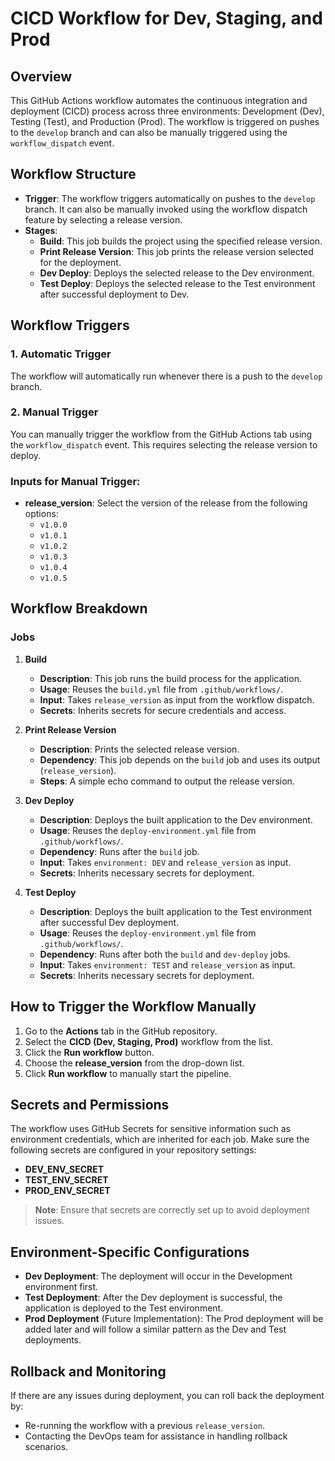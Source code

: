 # CICD Workflow for Dev, Staging, and Prod

## Overview

This GitHub Actions workflow automates the continuous integration and deployment (CICD) process across three environments: Development (Dev), Testing (Test), and Production (Prod). The workflow is triggered on pushes to the `develop` branch and can also be manually triggered using the `workflow_dispatch` event.

## Workflow Structure

- **Trigger**: The workflow triggers automatically on pushes to the `develop` branch. It can also be manually invoked using the workflow dispatch feature by selecting a release version.
- **Stages**:
  - **Build**: This job builds the project using the specified release version.
  - **Print Release Version**: This job prints the release version selected for the deployment.
  - **Dev Deploy**: Deploys the selected release to the Dev environment.
  - **Test Deploy**: Deploys the selected release to the Test environment after successful deployment to Dev.

## Workflow Triggers

### 1. **Automatic Trigger**
The workflow will automatically run whenever there is a push to the `develop` branch.

### 2. **Manual Trigger**
You can manually trigger the workflow from the GitHub Actions tab using the `workflow_dispatch` event. This requires selecting the release version to deploy.

### Inputs for Manual Trigger:
- **release_version**: Select the version of the release from the following options:
  - `v1.0.0`
  - `v1.0.1`
  - `v1.0.2`
  - `v1.0.3`
  - `v1.0.4`
  - `v1.0.5`

## Workflow Breakdown

### Jobs

1. **Build**
   - **Description**: This job runs the build process for the application.
   - **Usage**: Reuses the `build.yml` file from `.github/workflows/`.
   - **Input**: Takes `release_version` as input from the workflow dispatch.
   - **Secrets**: Inherits secrets for secure credentials and access.

2. **Print Release Version**
   - **Description**: Prints the selected release version.
   - **Dependency**: This job depends on the `build` job and uses its output (`release_version`).
   - **Steps**: A simple echo command to output the release version.

3. **Dev Deploy**
   - **Description**: Deploys the built application to the Dev environment.
   - **Usage**: Reuses the `deploy-environment.yml` file from `.github/workflows/`.
   - **Dependency**: Runs after the `build` job.
   - **Input**: Takes `environment: DEV` and `release_version` as input.
   - **Secrets**: Inherits necessary secrets for deployment.

4. **Test Deploy**
   - **Description**: Deploys the built application to the Test environment after successful Dev deployment.
   - **Usage**: Reuses the `deploy-environment.yml` file from `.github/workflows/`.
   - **Dependency**: Runs after both the `build` and `dev-deploy` jobs.
   - **Input**: Takes `environment: TEST` and `release_version` as input.
   - **Secrets**: Inherits necessary secrets for deployment.

## How to Trigger the Workflow Manually

1. Go to the **Actions** tab in the GitHub repository.
2. Select the **CICD (Dev, Staging, Prod)** workflow from the list.
3. Click the **Run workflow** button.
4. Choose the **release_version** from the drop-down list.
5. Click **Run workflow** to manually start the pipeline.

## Secrets and Permissions

The workflow uses GitHub Secrets for sensitive information such as environment credentials, which are inherited for each job. Make sure the following secrets are configured in your repository settings:
- **DEV_ENV_SECRET**
- **TEST_ENV_SECRET**
- **PROD_ENV_SECRET**

> **Note**: Ensure that secrets are correctly set up to avoid deployment issues.

## Environment-Specific Configurations

- **Dev Deployment**: The deployment will occur in the Development environment first.
- **Test Deployment**: After the Dev deployment is successful, the application is deployed to the Test environment.
- **Prod Deployment** (Future Implementation): The Prod deployment will be added later and will follow a similar pattern as the Dev and Test deployments.

## Rollback and Monitoring

If there are any issues during deployment, you can roll back the deployment by:
- Re-running the workflow with a previous `release_version`.
- Contacting the DevOps team for assistance in handling rollback scenarios.

